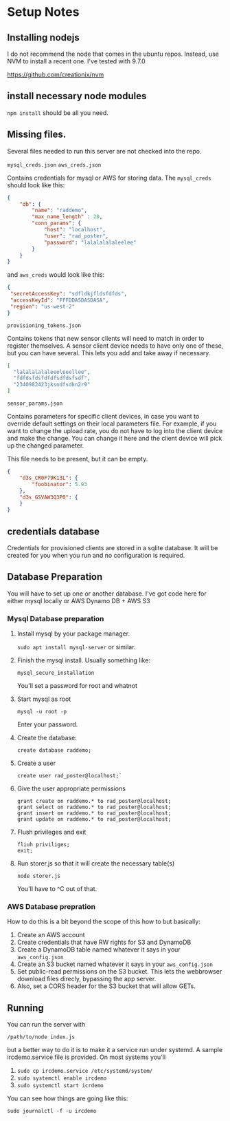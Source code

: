 # Setup Notes

## Installing nodejs

I do not recommend the node that comes in the ubuntu repos.
Instead, use NVM to install a recent one. I've tested with 9.7.0

https://github.com/creationix/nvm

## install necessary node modules

`npm install` should be all you need.

## Missing files.

Several files needed to run this server are not checked into the repo.

`mysql_creds.json`
`aws_creds.json`

Contains credentials for mysql or AWS for storing data. The `mysql_creds` should look like this:

```json
{
    "db": {
        "name": "raddemo",
        "max_name_length" : 20,
        "conn_params": {
            "host": "localhost",
            "user": "rad_poster",
            "password": "lalalalalaleelee"
        }
    }
}
```

and `aws_creds` would look like this:

```json
{
 "secretAccessKey": "sdfldkjfldsfdfds",
 "accessKeyId": "FFFDDASDASDASA",
 "region": "us-west-2"
}
```


`provisioning_tokens.json`

Contains tokens that new sensor clients will need to match in order 
to register themselves. A sensor client device needs to have only one
of these, but you can have several. This lets you add and take away
if necessary.

```json
[
  "lalalalalaleeeleeellee",
  "fdfdsfdsfdfdfsdfdsfsdf",
  "2340982423jksndfsdkn2r9"
]
```

`sensor_params.json`

Contains parameters for specific client devices, in case you want to 
override default settings on their local parameters file. For example,
if you want to change the upload rate, you do not have to log into the 
client device and make the change. You can change it here and the client
device will pick up the changed parameter.

This file needs to be present, but it can be empty.

```json
{
    "d3s_CR0F79K13L": {
        "foobinator": 5.93
    },
    "d3s_GSVAW3Q3P0": {
    }
}
```

## credentials database

Credentials for provisioned clients are stored in a sqlite 
database. It will be created for you when you run and no 
configuration is required.

## Database Preparation

You will have to set up one or another database. I've got code
here for either mysql locally or AWS Dynamo DB + AWS S3

### Mysql Database preparation

1. Install mysql by your package manager.

   `sudo apt install mysql-server` or similar.

2. Finish the mysql install. Usually something like:

   `mysql_secure_installation`

   You'll set a password for root and whatnot

3. Start mysql as root

   `mysql -u root -p`

   Enter your password.


4. Create the database:

   ```mysql
   create database raddemo;
   ```

5. Create a user

   ```mysql
   create user rad_poster@localhost;`
   ```

6. Give the user appropriate permissions

   ```mysql
   grant create on raddemo.* to rad_poster@localhost;
   grant select on raddemo.* to rad_poster@localhost;
   grant insert on raddemo.* to rad_poster@localhost;
   grant update on raddemo.* to rad_poster@localhost;
   ```

7. Flush privileges and exit

   ```mysql
   fliuh priviliges;
   exit;
   ```

8. Run storer.js so that it will create the necessary
   table(s)

   `node storer.js`

   You'll have to ^C out of that.


### AWS Database prepration

How to do this is a bit beyond the scope of this how to but basically:

1. Create an AWS account
2. Create credentials that have RW rights for S3 and DynamoDB
3. Create a DynamoDB table named whatever it says in your `aws_config.json`
4. Create an S3 bucket named whatever it says in your `aws_config.json`
5. Set public-read permissions on the S3 bucket. This lets the webbrowser download files direcly, bypassing the app server.
6. Also, set a CORS header for the S3 bucket that will allow GETs.


## Running

You can run the server with 

`/path/to/node index.js`

but a better way to do it is to make it a service run under 
systemd. A sample ircdemo.service file is provided. On most 
systems you'll

1. `sudo cp ircdemo.service /etc/systemd/system/`
2. `sudo systemctl enable ircdemo`
3. `sudo systemctl start icrdemo`

You can see how things are going like this:

`sudo journalctl -f -u ircdemo`


